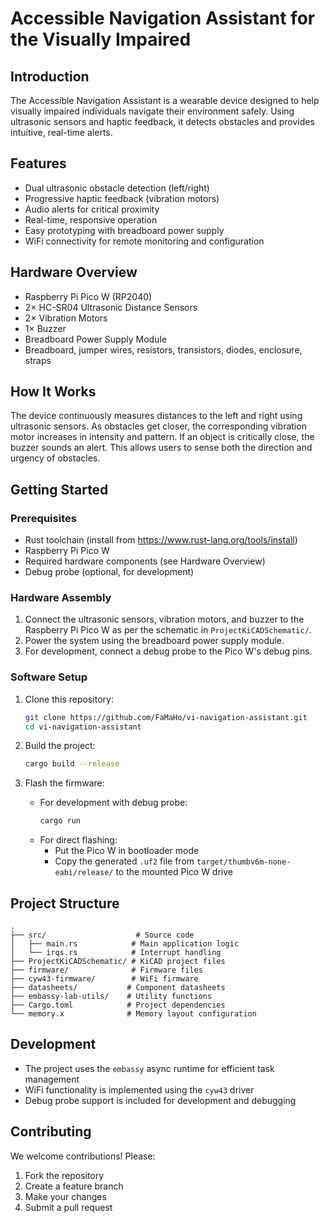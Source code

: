 # Accessible Navigation Assistant for the Visually Impaired

## Introduction
The Accessible Navigation Assistant is a wearable device designed to help visually impaired individuals navigate their environment safely. Using ultrasonic sensors and haptic feedback, it detects obstacles and provides intuitive, real-time alerts.

## Features
- Dual ultrasonic obstacle detection (left/right)
- Progressive haptic feedback (vibration motors)
- Audio alerts for critical proximity
- Real-time, responsive operation
- Easy prototyping with breadboard power supply
- WiFi connectivity for remote monitoring and configuration

## Hardware Overview
- Raspberry Pi Pico W (RP2040)
- 2× HC-SR04 Ultrasonic Distance Sensors
- 2× Vibration Motors
- 1× Buzzer
- Breadboard Power Supply Module
- Breadboard, jumper wires, resistors, transistors, diodes, enclosure, straps

## How It Works
The device continuously measures distances to the left and right using ultrasonic sensors. As obstacles get closer, the corresponding vibration motor increases in intensity and pattern. If an object is critically close, the buzzer sounds an alert. This allows users to sense both the direction and urgency of obstacles.

## Getting Started

### Prerequisites
- Rust toolchain (install from https://www.rust-lang.org/tools/install)
- Raspberry Pi Pico W
- Required hardware components (see Hardware Overview)
- Debug probe (optional, for development)

### Hardware Assembly
1. Connect the ultrasonic sensors, vibration motors, and buzzer to the Raspberry Pi Pico W as per the schematic in `ProjectKiCADSchematic/`.
2. Power the system using the breadboard power supply module.
3. For development, connect a debug probe to the Pico W's debug pins.

### Software Setup
1. Clone this repository:
   ```sh
   git clone https://github.com/FaMaHo/vi-navigation-assistant.git
   cd vi-navigation-assistant
   ```

2. Build the project:
   ```sh
   cargo build --release
   ```

3. Flash the firmware:
   - For development with debug probe:
     ```sh
     cargo run
     ```
   - For direct flashing:
     - Put the Pico W in bootloader mode
     - Copy the generated `.uf2` file from `target/thumbv6m-none-eabi/release/` to the mounted Pico W drive

## Project Structure
```
.
├── src/                    # Source code
│   ├── main.rs            # Main application logic
│   └── irqs.rs            # Interrupt handling
├── ProjectKiCADSchematic/ # KiCAD project files
├── firmware/              # Firmware files
├── cyw43-firmware/        # WiFi firmware
├── datasheets/           # Component datasheets
├── embassy-lab-utils/    # Utility functions
├── Cargo.toml            # Project dependencies
└── memory.x              # Memory layout configuration
```

## Development
- The project uses the `embassy` async runtime for efficient task management
- WiFi functionality is implemented using the `cyw43` driver
- Debug probe support is included for development and debugging

## Contributing
We welcome contributions! Please:
1. Fork the repository
2. Create a feature branch
3. Make your changes
4. Submit a pull request
